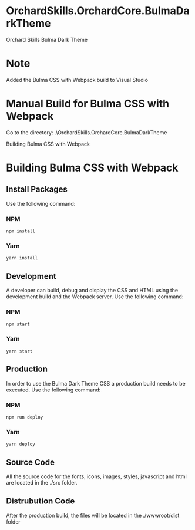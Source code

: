 # OrchardSkills.OrchardCore.BulmaDarkTheme

Orchard Skills Bulma Dark Theme

# Note

Added the Bulma CSS with Webpack build to Visual Studio

# Manual Build for Bulma CSS with Webpack

Go to the directory: .\OrchardSkills.OrchardCore.BulmaDarkTheme


Building Bulma CSS with Webpack

# Building Bulma CSS with Webpack

## Install Packages

Use the following command:

### NPM

```
npm install
```

### Yarn

```
yarn install
```

## Development

A developer can build, debug and display the CSS and HTML using the development build and the Webpack server.
Use the following command:

### NPM

```
npm start
```

### Yarn

```
yarn start
```

## Production

In order to use the Bulma Dark Theme CSS a production build needs to be executed.
Use the following command:

### NPM

```
npm run deploy
```

### Yarn

```
yarn deploy
```

## Source Code

All the source code for the fonts, icons, images, styles, javascript and html are located in the ./src folder.

## Distrubution Code

After the production build, the files will be located in the ./wwwroot/dist folder
